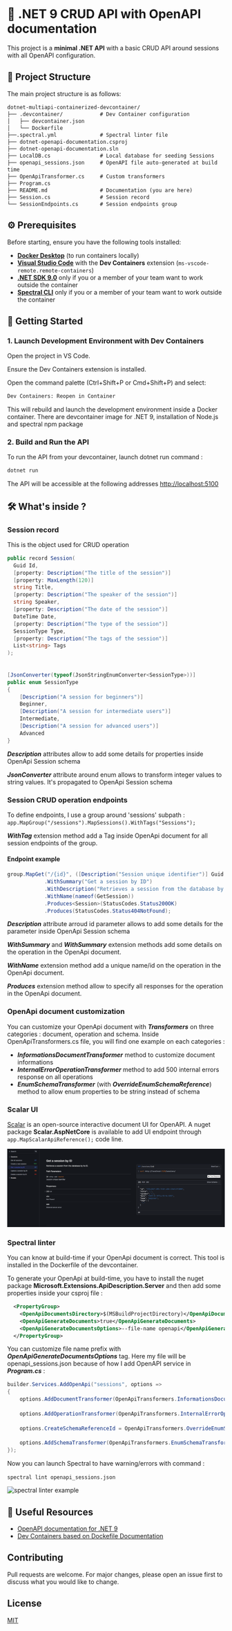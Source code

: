 # 🚀 .NET 9 CRUD API with OpenAPI documentation

This project is a **minimal .NET API** with a basic CRUD API around sessions with all OpenAPI configuration.

## 📁 Project Structure

The main project structure is as follows:

```plaintext
dotnet-multiapi-containerized-devcontainer/
├── .devcontainer/            # Dev Container configuration
│   ├── devcontainer.json
│   └── Dockerfile
├──.spectral.yml              # Spectral linter file
├── dotnet-openapi-documentation.csproj
├── dotnet-openapi-documentation.sln
├── LocalDB.cs                # Local database for seeding Sessions
├── openapi_sessions.json     # OpenAPI file auto-generated at build time
├── OpenApiTransformer.cs     # Custom transformers
├── Program.cs
├── README.md                 # Documentation (you are here)
├── Session.cs                # Session record
└── SessionEndpoints.cs       # Session endpoints group
```

## ⚙️ Prerequisites

Before starting, ensure you have the following tools installed:

- **[Docker Desktop](https://www.docker.com/products/docker-desktop/)** (to run containers locally)
- **[Visual Studio Code](https://code.visualstudio.com/)** with the **Dev Containers** extension (`ms-vscode-remote.remote-containers`)
- **[.NET SDK 9.0](https://dotnet.microsoft.com/download)** only if you or a member of your team want to work outside the container
- **[Spectral CLI](https://github.com/stoplightio/spectral#-installation)** only if you or a member of your team want to work outside the container

## 🚧 Getting Started

### 1. Launch Development Environment with Dev Containers

Open the project in VS Code.

Ensure the Dev Containers extension is installed.

Open the command palette (Ctrl+Shift+P or Cmd+Shift+P) and select:

```bash
Dev Containers: Reopen in Container
```

This will rebuild and launch the development environment inside a Docker container. There are devcontainer image for .NET 9, installation of Node.js and spectral npm package

### 2. Build and Run the API

To run the API from your devcontainer, launch dotnet run command :

```bash
dotnet run
```

The API will be accessible at the following addresses <http://localhost:5100>

## 🛠️ What's inside ?

### Session record

This is the object used for CRUD operation

```csharp
public record Session(
  Guid Id,
  [property: Description("The title of the session")]
  [property: MaxLength(120)]
  string Title,
  [property: Description("The speaker of the session")]
  string Speaker,
  [property: Description("The date of the session")]
  DateTime Date,
  [property: Description("The type of the session")]
  SessionType Type,
  [property: Description("The tags of the session")]
  List<string> Tags
);


[JsonConverter(typeof(JsonStringEnumConverter<SessionType>))]
public enum SessionType
{
    [Description("A session for beginners")]
    Beginner,
    [Description("A session for intermediate users")]
    Intermediate,
    [Description("A session for advanced users")]
    Advanced
}
```

***Description*** attributes allow to add some details for properties inside OpenApi Session schema

***JsonConverter*** attribute around enum allows to transform integer values to string values. It's propagated to OpenApi Session schema

### Session CRUD operation endpoints

To define endpoints, I use a group around 'sessions' subpath :
```app.MapGroup("/sessions").MapSessions().WithTags("Sessions");```

***WithTag*** extension method add a Tag inside OpenApi document for all session endpoints of the group.

#### Endpoint example

```csharp
group.MapGet("/{id}", ([Description("Session unique identifier")] Guid id) => GetSession(id))
            .WithSummary("Get a session by ID")
            .WithDescription("Retrieves a session from the database by its ID.")
            .WithName(nameof(GetSession))
            .Produces<Session>(StatusCodes.Status200OK)
            .Produces(StatusCodes.Status404NotFound);
```

***Description*** attribute arroud id parameter allows to add some details for the parameter inside OpenApi Session schema

***WithSummary*** and ***WithSummary*** extension methods add some details on the operation in the OpenApi document.

***WithName*** extension method add a unique name/id on the operation in the OpenApi document.

***Produces*** extension method allow to specify all responses for the operation in the OpenApi document.

### OpenApi document customization

You can customize your OpenApi document with ***Transformers*** on three categories : document, operation and schema. Inside OpenApiTransformers.cs file, you will find one example on each categories :

* ***InformationsDocumentTransformer*** method to customize document informations
* ***InternalErrorOperationTransformer*** method to add 500 internal errors response on all operations
* ***EnumSchemaTransformer*** (with ***OverrideEnumSchemaReference***) method to allow enum properties to be string instead of schema

### Scalar UI 

[Scalar](https://scalar.com/) is an open-source interactive document UI for OpenAPI. A nuget package **Scalar.AspNetCore** is available to add UI endpoint through ```app.MapScalarApiReference();``` code line.

![Scalar UI](image.png)

### Spectral linter

You can know at build-time if your OpenApi document is correct. This tool is installed in the Dockerfile of the devcontainer.

To generate your OpenApi at build-time, you have to install the nuget package **Microsoft.Extensions.ApiDescription.Server** and then add some properties inside your csproj file :

```xml
  <PropertyGroup>
    <OpenApiDocumentsDirectory>$(MSBuildProjectDirectory)</OpenApiDocumentsDirectory>
    <OpenApiGenerateDocuments>true</OpenApiGenerateDocuments>
    <OpenApiGenerateDocumentsOptions>--file-name openapi</OpenApiGenerateDocumentsOptions>
  </PropertyGroup>
```

You can customize file name prefix with ***OpenApiGenerateDocumentsOptions*** tag. Here my file will be openapi_sessions.json because of how I add OpenAPI service in ***Program.cs*** :


```csharp
builder.Services.AddOpenApi("sessions", options =>
{
    options.AddDocumentTransformer(OpenApiTransformers.InformationsDocumentTransformer());

    options.AddOperationTransformer(OpenApiTransformers.InternalErrorOperationTransformer());

    options.CreateSchemaReferenceId = OpenApiTransformers.OverrideEnumSchemaReference();

    options.AddSchemaTransformer(OpenApiTransformers.EnumSchemaTransformer());
});
```

Now you can launch Spectral to have warning/errors with command :

```spectral lint openapi_sessions.json```

![spectral linter example](image-1.png)
## 🔗 Useful Resources

- [OpenAPI documentation for .NET 9](https://learn.microsoft.com/en-us/aspnet/core/fundamentals/openapi/overview?view=aspnetcore-9.0)
- [Dev Containers based on Dockefile Documentation](https://code.visualstudio.com/docs/devcontainers/create-dev-container#_dockerfile)

## Contributing

Pull requests are welcome. For major changes, please open an issue first
to discuss what you would like to change.

## License

[MIT](https://choosealicense.com/licenses/mit/)